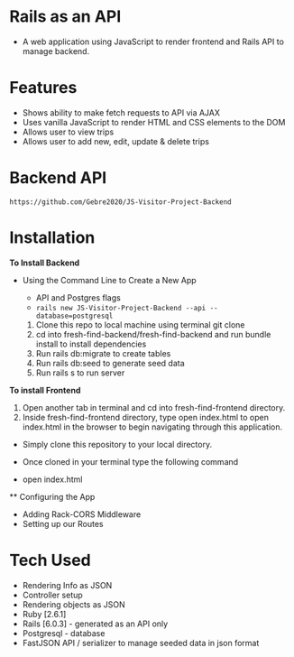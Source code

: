 # Rails as an API
  * A web application using JavaScript to render frontend and Rails API to manage backend.

# Features

- Shows ability to make fetch requests to API via AJAX
- Uses vanilla JavaScript to render HTML and CSS elements to the DOM
- Allows user to view trips
- Allows user to add new, edit, update & delete trips

# Backend API
    https://github.com/Gebre2020/JS-Visitor-Project-Backend

# Installation

**To Install Backend**

* Using the Command Line to Create a New App
  * API and Postgres flags
  * `rails new JS-Visitor-Project-Backend --api --database=postgresql`

  1. Clone this repo to local machine using terminal git clone <this-repo>
  2. cd into fresh-find-backend/fresh-find-backend and run  bundle install to install dependencies
  3. Run rails db:migrate to create tables
  4. Run rails db:seed to generate seed data
  5. Run rails s to run server

**To install Frontend**

1. Open another tab in terminal and cd into fresh-find-frontend directory.
2. Inside fresh-find-frontend directory, type open index.html to open index.html in the browser to begin navigating through this application.

  - Simply clone this repository to your local directory.

  - Once cloned in your terminal type the following command

  - open index.html

** Configuring the App

  * Adding Rack-CORS Middleware
  * Setting up our Routes

# Tech Used
  * Rendering Info as JSON
  * Controller setup
  * Rendering objects as JSON
  * Ruby [2.6.1]
  * Rails [6.0.3] - generated as an API only
  * Postgresql - database
  * FastJSON API / serializer to manage seeded data in json format